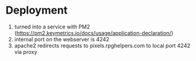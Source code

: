 # Deployment
1. turned into a service with PM2 (https://pm2.keymetrics.io/docs/usage/application-declaration/)
2. internal port on the webserver is 4242
3. apache2 redirects requests to pixels.rpghelpers.com to local port 4242 via proxy